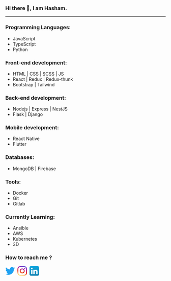 ### Hi there 👋, I am Hasham.
<hr />

### Programming Languages:
- JavaScript
- TypeScript
- Python

### Front-end development:
- HTML | CSS | SCSS | JS
- React | Redux | Redux-thunk
- Bootstrap | Tailwind

### Back-end development:
- Nodejs | Express | NestJS
- Flask | Django

### Mobile development:
- React Native
- Flutter

### Databases:
- MongoDB | Firebase

### Tools:
- Docker
- Git
- Gitlab

### Currently Learning:
- Ansible
- AWS
- Kubernetes
- 3D

### How to reach me ?

[<img src="./icons/twitter_icon.png" width="30" height="30">](https://twitter.com/hashiinngg)&nbsp;
[<img src="./icons/ig_icon.png" width="30" height="30">](https://www.instagram.com/hashiinngg/)&nbsp;
[<img src="./icons/linkedin_icon.png" width="30" height="30">](https://www.linkedin.com/in/hashamk/)
